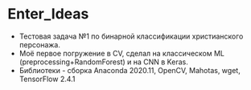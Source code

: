 # Enter_Ideas 
- Тестовая задача №1 по бинарной классификации христианского персонажа.
- Моё первое погружение в CV, сделал на классическом ML (preprocessing+RandomForest) и на CNN в Keras.
- Библиотеки - сборка Anaconda 2020.11, OpenCV, Mahotas, wget, TensorFlow 2.4.1
